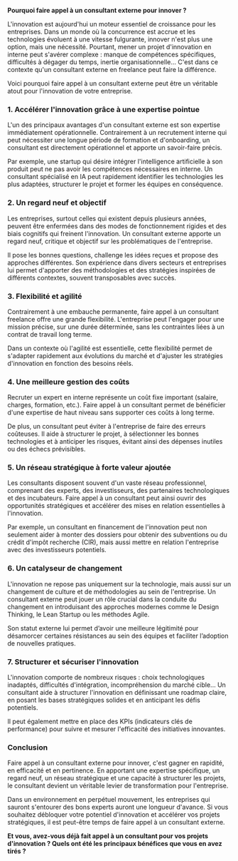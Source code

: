 **Pourquoi faire appel à un consultant externe pour innover ?**

L'innovation est aujourd'hui un moteur essentiel de croissance pour les entreprises. Dans un monde où la concurrence est accrue et les technologies évoluent à une vitesse fulgurante, innover n'est plus une option, mais une nécessité. Pourtant, mener un projet d'innovation en interne peut s'avérer complexe : manque de compétences spécifiques, difficultés à dégager du temps, inertie organisationnelle... C'est dans ce contexte qu'un consultant externe en freelance peut faire la différence.

Voici pourquoi faire appel à un consultant externe peut être un véritable atout pour l'innovation de votre entreprise.

### 1. **Accélérer l'innovation grâce à une expertise pointue**
L'un des principaux avantages d'un consultant externe est son expertise immédiatement opérationnelle. Contrairement à un recrutement interne qui peut nécessiter une longue période de formation et d'onboarding, un consultant est directement opérationnel et apporte un savoir-faire précis.

Par exemple, une startup qui désire intégrer l'intelligence artificielle à son produit peut ne pas avoir les compétences nécessaires en interne. Un consultant spécialisé en IA peut rapidement identifier les technologies les plus adaptées, structurer le projet et former les équipes en conséquence.

### 2. **Un regard neuf et objectif**
Les entreprises, surtout celles qui existent depuis plusieurs années, peuvent être enfermées dans des modes de fonctionnement rigides et des biais cognitifs qui freinent l'innovation. Un consultant externe apporte un regard neuf, critique et objectif sur les problématiques de l'entreprise.

Il pose les bonnes questions, challenge les idées reçues et propose des approches différentes. Son expérience dans divers secteurs et entreprises lui permet d'apporter des méthodologies et des stratégies inspirées de différents contextes, souvent transposables avec succès.

### 3. **Flexibilité et agilité**
Contrairement à une embauche permanente, faire appel à un consultant freelance offre une grande flexibilité. L'entreprise peut l'engager pour une mission précise, sur une durée déterminée, sans les contraintes liées à un contrat de travail long terme.

Dans un contexte où l'agilité est essentielle, cette flexibilité permet de s'adapter rapidement aux évolutions du marché et d'ajuster les stratégies d'innovation en fonction des besoins réels.

### 4. **Une meilleure gestion des coûts**
Recruter un expert en interne représente un coût fixe important (salaire, charges, formation, etc.). Faire appel à un consultant permet de bénéficier d'une expertise de haut niveau sans supporter ces coûts à long terme.

De plus, un consultant peut éviter à l'entreprise de faire des erreurs coûteuses. Il aide à structurer le projet, à sélectionner les bonnes technologies et à anticiper les risques, évitant ainsi des dépenses inutiles ou des échecs prévisibles.

### 5. **Un réseau stratégique à forte valeur ajoutée**
Les consultants disposent souvent d'un vaste réseau professionnel, comprenant des experts, des investisseurs, des partenaires technologiques et des incubateurs. Faire appel à un consultant peut ainsi ouvrir des opportunités stratégiques et accélérer des mises en relation essentielles à l'innovation.

Par exemple, un consultant en financement de l'innovation peut non seulement aider à monter des dossiers pour obtenir des subventions ou du crédit d'impôt recherche (CIR), mais aussi mettre en relation l'entreprise avec des investisseurs potentiels.

### 6. **Un catalyseur de changement**
L'innovation ne repose pas uniquement sur la technologie, mais aussi sur un changement de culture et de méthodologies au sein de l'entreprise. Un consultant externe peut jouer un rôle crucial dans la conduite du changement en introduisant des approches modernes comme le Design Thinking, le Lean Startup ou les méthodes Agile.

Son statut externe lui permet d’avoir une meilleure légitimité pour désamorcer certaines résistances au sein des équipes et faciliter l’adoption de nouvelles pratiques.

### 7. **Structurer et sécuriser l'innovation**
L'innovation comporte de nombreux risques : choix technologiques inadaptés, difficultés d'intégration, incompréhension du marché cible... Un consultant aide à structurer l'innovation en définissant une roadmap claire, en posant les bases stratégiques solides et en anticipant les défis potentiels.

Il peut également mettre en place des KPIs (indicateurs clés de performance) pour suivre et mesurer l'efficacité des initiatives innovantes.

### **Conclusion**
Faire appel à un consultant externe pour innover, c'est gagner en rapidité, en efficacité et en pertinence. En apportant une expertise spécifique, un regard neuf, un réseau stratégique et une capacité à structurer les projets, le consultant devient un véritable levier de transformation pour l'entreprise.

Dans un environnement en perpétuel mouvement, les entreprises qui sauront s'entourer des bons experts auront une longueur d'avance. Si vous souhaitez débloquer votre potentiel d'innovation et accélérer vos projets stratégiques, il est peut-être temps de faire appel à un consultant externe.

**Et vous, avez-vous déjà fait appel à un consultant pour vos projets d'innovation ? Quels ont été les principaux bénéfices que vous en avez tirés ?**

